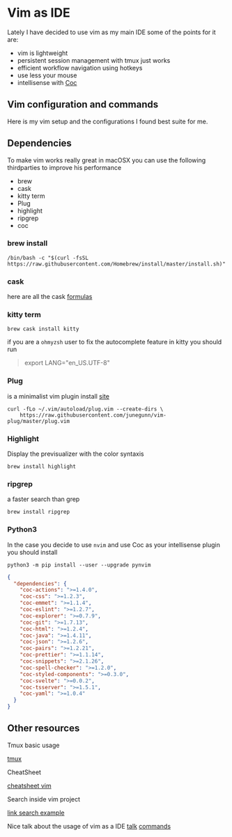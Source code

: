 # Vim as IDE

Lately I have decided to use vim as my main IDE some of the points for it are:

- vim is lightweight
- persistent session management with tmux just works
- efficient workflow navigation using hotkeys
- use less your mouse
- intellisense with [Coc](https://github.com/neoclide/coc.nvim)

## Vim configuration and commands

Here is my vim setup and the configurations I found best suite for me.

## Dependencies

To make vim works really great in macOSX you can use the following thirdparties to improve his performance

- brew
- cask
- kitty term
- Plug
- highlight
- ripgrep
- coc

### brew install

```
/bin/bash -c "$(curl -fsSL https://raw.githubusercontent.com/Homebrew/install/master/install.sh)"
```

### cask

here are all the cask [formulas](https://github.com/neoclide/coc.nvim)

### kitty term

```
brew cask install kitty
```

if you are a `ohmyzsh` user to fix the autocomplete feature in kitty you should run

> export LANG="en_US.UTF-8"

### Plug

is a minimalist vim plugin install [site](https://github.com/junegunn/vim-plug)

```
curl -fLo ~/.vim/autoload/plug.vim --create-dirs \
    https://raw.githubusercontent.com/junegunn/vim-plug/master/plug.vim
```

### Highlight

Display the previsualizer with the color syntaxis

```
brew install highlight
```

### ripgrep

a faster search than grep

```
brew install ripgrep
```

### Python3

In the case you decide to use `nvim` and use Coc as your intellisense plugin you should install

```
python3 -m pip install --user --upgrade pynvim
```

```json
{
  "dependencies": {
    "coc-actions": ">=1.4.0",
    "coc-css": ">=1.2.3",
    "coc-emmet": ">=1.1.4",
    "coc-eslint": ">=1.2.7",
    "coc-explorer": ">=0.7.9",
    "coc-git": ">=1.7.13",
    "coc-html": ">=1.2.4",
    "coc-java": ">=1.4.11",
    "coc-json": ">=1.2.6",
    "coc-pairs": ">=1.2.21",
    "coc-prettier": ">=1.1.14",
    "coc-snippets": ">=2.1.26",
    "coc-spell-checker": ">=1.2.0",
    "coc-styled-components": ">=0.3.0",
    "coc-svelte": ">=0.0.2",
    "coc-tsserver": ">=1.5.1",
    "coc-yaml": ">=1.0.4"
  }
}
```

## Other resources

Tmux basic usage

[tmux](./tmux/README.md)

CheatSheet

[cheatsheet vim](./cheatsheet-vim.md)

Search inside vim project

[link search example](https://stackoverflow.com/questions/7950558/how-can-i-search-a-word-in-whole-project-folder-recursively)

Nice talk about the usage of vim as a IDE
[talk](https://www.youtube.com/watch?v=E-ZbrtoSuzw)
[commands](https://www.keycdn.com/blog/vim-commands)
